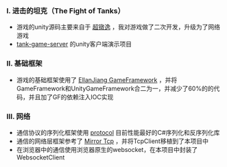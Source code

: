 ### Ⅰ. 进击的坦克（The Fight of Tanks）

- 游戏的unity源码主要来自于 [超镦逸](https://space.bilibili.com/8355981) ，我对游戏做了二次开发，升级为了网络游戏
- [tank-game-server](https://github.com/zfoo-project/tank-game-server) 的unity客户端演示项目

### Ⅱ. 基础框架
- 游戏的基础框架使用了 [EllanJiang GameFramework](https://github.com/EllanJiang/GameFramework) ，并将GameFramework和UnityGameFramework合二为一，并减少了60%的的代码，并且加了GF的依赖注入IOC实现

### Ⅲ. 网络
- 通信协议的序列化框架使用 [protocol](https://github.com/zfoo-project/zfoo/tree/main/protocol) 目前性能最好的C#序列化和反序列化库
- 通信的网络层框架参考了 [Mirror Tcp](https://github.com/vis2k/Mirror) ，并将TcpClient移植到了本项目中
- 在浏览器中的通信使用浏览器原生的websocket，在本项目中封装了WebsocketClient